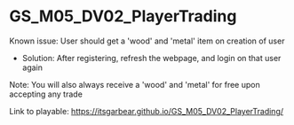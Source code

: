 # GS_M05_DV02_PlayerTrading

Known issue: User should get a 'wood' and 'metal' item on creation of user
- Solution: After registering, refresh the webpage, and login on that user again

Note: You will also always receive a 'wood' and 'metal' for free upon accepting any trade

Link to playable: https://itsgarbear.github.io/GS_M05_DV02_PlayerTrading/
